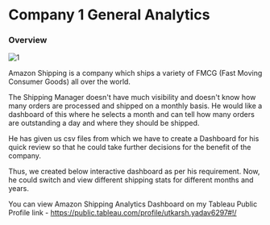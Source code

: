 # Company 1 General Analytics

###  Overview 
![1](https://github.com/user-attachments/assets/6cc60c3e-ddef-471e-9cff-6c40dc69cfdf)

Amazon Shipping is a company which ships a variety of FMCG (Fast Moving Consumer Goods) all over the world.

The Shipping Manager doesn't have much visibility and doesn't know how many orders are processed and shipped on a monthly basis.
He would like a dashboard of this where he selects a month and can tell how many orders are outstanding a day and where they should be shipped.

He has given us csv files from which we have to create a Dashboard for his quick review so that he could take further decisions for the benefit of the company.

Thus, we created below interactive dashboard as per his requirement. Now, he could switch and view different shipping stats for different months and years.   

You can view Amazon Shipping Analytics Dashboard on my Tableau Public Profile link - [https://public.tableau.com/profile/utkarsh.yadav6297#!/  ](https://public.tableau.com/app/profile/greycin.kim/viz/Book1_17268671841890/GeneralDashboard?publish=yes)
